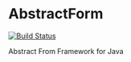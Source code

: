 AbstractForm
============
[![Build Status](https://travis-ci.org/frincon/abstractform.png?branch=master)](https://travis-ci.org/frincon/abstractform)

Abstract From Framework for Java
